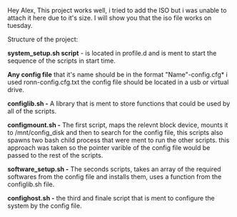 
Hey Alex,
This project works well, i tried to add the ISO but i was unable to attach it here due to it's size. I will show you that the iso file works on tuesday. 

Structure of the project: 

**system_setup.sh script** - is located in profile.d and is ment to start the sequence of the scripts in start time. 

**Any config file** that it's name should be in the format "Name"-config.cfg* i used ronn-config.cfg.txt the config file should be located in a usb or virtual drive. 

**configlib.sh -** A library that is ment to store functions that could be used by all of the scripts. 

**configmount.sh -** The first script, maps the relevnt block device, mounts it to /mnt/config_disk and then to search for the config file, this scripts also spawns two bash child process that were ment to run the other scripts. 
this approach was taken so the pointer varible of the config file would be passed to the rest of the scripts. 

**software_setup.sh -** The seconds scripts, takes an array of the required softwares from the config file and installs them, uses a function from the configlib.sh file. 

**confighost.sh -** the third and finale script that is ment to configure the system by the config file. 


